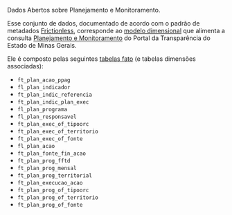 Dados Abertos sobre Planejamento e Monitoramento.

Esse conjunto de dados, documentado de acordo com o padrão de metadados [Frictionless](https://frictionlessdata.io/), corresponde ao [modelo dimensional](https://pt.wikipedia.org/wiki/Modelagem_dimensional) que alimenta a consulta [Planejamento e Monitoramento](https://www.transparencia.mg.gov.br/planejamento-e-resultados/planejamento-e-monitoramento) do Portal da Transparência do Estado de Minas Gerais.

Ele é composto pelas seguintes [tabelas fato](https://pt.wikipedia.org/wiki/Tabela_de_fatos) (e tabelas dimensões associadas):

- `ft_plan_acao_ppag`
- `fl_plan_indicador`
- `ft_plan_indic_referencia`
- `ft_plan_indic_plan_exec`
- `fl_plan_programa`
- `fl_plan_responsavel`
- `ft_plan_exec_of_tipoorc`
- `ft_plan_exec_of_territorio`
- `ft_plan_exec_of_fonte`
- `fl_plan_acao`
- `ft_plan_fonte_fin_acao`
- `ft_plan_prog_fftd`
- `ft_plan_prog_mensal`
- `ft_plan_prog_territorial`
- `ft_plan_execucao_acao`
- `ft_plan_prog_of_tipoorc`
- `ft_plan_prog_of_territorio`
- `ft_plan_prog_of_fonte`
